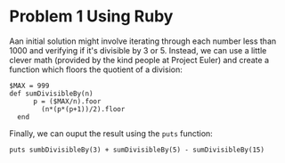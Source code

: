 # Problem 1 Using Ruby 

Aan initial solution might involve iterating through each number less than 1000 and verifying if it's divisible by 3 or 5. Instead, we can use a little clever math (provided by the kind people at Project Euler) and create a function which floors the quotient of a division: 

    $MAX = 999
    def sumDivisibleBy(n)
		  p = ($MAX/n).foor
			(n*(p*(p+1))/2).floor
	  end

Finally, we can ouput the result using the `puts` function: 

    puts sumbDivisibleBy(3) + sumDivisibleBy(5) - sumDivisibleBy(15)